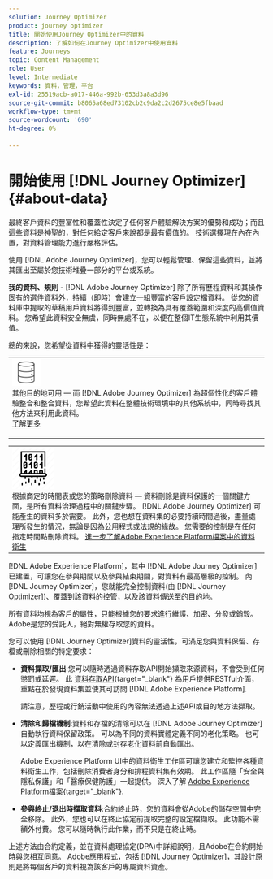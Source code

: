 ```yaml
---
solution: Journey Optimizer
product: journey optimizer
title: 開始使用Journey Optimizer中的資料
description: 了解如何在Journey Optimizer中使用資料
feature: Journeys
topic: Content Management
role: User
level: Intermediate
keywords: 資料，管理，平台
exl-id: 25519acb-a017-446a-992b-653d3a8a3d96
source-git-commit: b8065a68ed73102cb2c9da2c2d2675ce8e5fbaad
workflow-type: tm+mt
source-wordcount: '690'
ht-degree: 0%

---
```


# 開始使用 [!DNL Journey Optimizer] {#about-data}

最終客戶資料的豐富性和覆蓋性決定了任何客戶體驗解決方案的優勢和成功；而且這些資料是神聖的，對任何給定客戶來說都是最有價值的。 技術選擇現在內在內置，對資料管理能力進行嚴格評估。

使用 [!DNL Adobe Journey Optimizer]，您可以輕鬆管理、保留這些資料，並將其匯出至屬於您技術堆疊一部分的平台或系統。

**我的資料、規則** - [!DNL Adobe Journey Optimizer] 除了所有歷程資料和其操作固有的選件資料外，持續（即時）會建立一組豐富的客戶設定檔資料。 從您的資料庫中提取的草稿用戶資料將得到豐富，並轉換為具有覆蓋範圍和深度的高價值資料。 您希望此資料安全無虞，同時無處不在，以便在整個IT生態系統中利用其價值。

總的來說，您希望從資料中獲得的靈活性是：


<table style="table-layout:fixed">
<tr style="border: 0;">
  <td>
    <div><img alt="目的地" src="assets/do-not-localize/dest.png" /> 
    <br>其他目的地可用 — 而 [!DNL Adobe Journey Optimizer] 為超個性化的客戶體驗整合和整合資料，您希望此資料在整體技術環境中的其他系統中，同時尋找其他方法來利用此資料。
    <div>
     <a href="../start/ajo-integrations.md">了解更多</a></div>
    </div>
    <br>
  </td>
</tr>
</table>

<!--td>
    <div><img alt="retention" src="assets/do-not-localize/retention.png" />  
    <br>Retained for a stipulated duration – Industry or regional regulations (such as GDPR or CCPA) or internal data governance policies stipulate how long or how short a duration, data needs to be maintained or archived in Adobe Experience Platform Data Lake. <a href="../privacy/get-started-privacy.md">Learn more</a></div>
  </td>
</tr>
<tr style="border: 0;"-->
<table style="table-layout:fixed">
<tr style="border: 0;">
  <td>
    <div><img alt="原則" src="assets/do-not-localize/policy.png" /> 
    <br>根據商定的時間表或您的策略刪除資料 — 資料刪除是資料保護的一個關鍵方面，是所有資料治理過程中的關鍵步驟。 [!DNL Adobe Journey Optimizer] 可能產生的資料多於需要。 此外，您也想在資料集的必要持續時間過後，盡量處理所發生的情況，無論是因為公用程式或法規的緣故。 您需要的控制是在任何指定時間點刪除資料。 <a href="https://experienceleague.adobe.com/docs/experience-platform/hygiene/ui/overview.html">進一步了解Adobe Experience Platform檔案中的資料衛生</a></div>
  </td>
</tr>
</table>

[!DNL Adobe Experience Platform]，其中 [!DNL Adobe Journey Optimizer] 已建置，可讓您在參與期間以及參與結束期間，對資料有最高層級的控制。 內 [!DNL Journey Optimizer]，您就能完全控制資料(由 [!DNL Journey Optimizer])、覆蓋到該資料的控管，以及該資料傳送至的目的地。

所有資料均視為客戶的屬性，只能根據您的要求進行維護、加密、分發或銷毀。 Adobe是您的受託人，絕對無權存取您的資料。

您可以使用 [!DNL Journey Optimizer]資料的靈活性，可滿足您與資料保留、存檔或刪除相關的特定要求：

* **資料擷取/匯出**:您可以隨時透過資料存取API開始擷取來源資料，不會受到任何懲罰或延遲。 此 [資料存取API](https://experienceleague.adobe.com/docs/experience-platform/data-access/api.html){target="_blank"} 為用戶提供RESTful介面，重點在於發現資料集並使其可訪問 [!DNL Adobe Experience Platform]. <!--In the future (on roadmap), you can use file-based destinations to export and migrate log data from Adobe Journey Optimizer. -->

   請注意，歷程或行銷活動中使用的內容無法透過上述API或目的地方法擷取。

<!--
* **Profile Service Data Retention**: For Behavioral and Time series data appended to any Profile, you may choose to use Journey Optimizer’s default setting of retaining this data for up to 30 days from the date of its addition to a Profile, or until an alternative time-period selected by the you. The time that Adobe keeps this data varies from contract to contract, and is outlined in an organization’s data retention policy.

  Learn more about Experience Event expirations in [Adobe Experience Platform documentation](https://experienceleague.adobe.com/docs/experience-platform/profile/event-expirations.html){target="_blank"}.
-->

* **清除和歸檔機制**:資料和存檔的清除可以在 [!DNL Adobe Journey Optimizer] 自動執行資料保留政策。 可以為不同的資料實體定義不同的老化策略。 也可以定義匯出機制，以在清除或封存老化資料前自動匯出。

   Adobe Experience Platform UI中的資料衛生工作區可讓您建立和監控各種資料衛生工作，包括刪除消費者身分和排程資料集有效期。 此工作區隨「安全與隱私保護」和「醫療保健防護」一起提供。 深入了解 [Adobe Experience Platform檔案](https://experienceleague.adobe.com/docs/experience-platform/hygiene/ui/overview.html){target="_blank"}.

<!--
* **Data Lake and Deletions**: Customer Data stored in the Data Lake can be retained by Journey Optimizer:
    
    * for 7 days to facilitate the onboarding of Customer Data into the Profile Services, after which it may be permanently deleted, or
    * until chosen to be deleted by you

-->

* **參與終止/退出時擷取資料**:合約終止時，您的資料會從Adobe的儲存空間中完全移除。 此外，您也可以在終止協定前提取完整的設定檔擷取。 此功能不需額外付費。 您可以隨時執行此作業，而不只是在終止時。

上述方法由合約定義，並在資料處理協定(DPA)中詳細說明，且Adobe在合約開始時與您相互同意。 Adobe應用程式，包括 [!DNL Journey Optimizer]，其設計原則是將每個客戶的資料視為該客戶的專屬資料資產。
